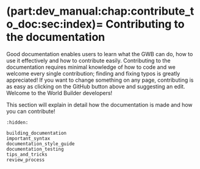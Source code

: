 (part:dev_manual:chap:contribute_to_doc:sec:index)=
Contributing to the documentation
=================================

Good documentation enables users to learn what the GWB can do, how to use it effectively and how to contribute easily. Contributing to the documentation requires minimal knowledge of how to code and we welcome every single contribution; finding and fixing typos is greatly appreciated! If you want to change something on any page, contributing is as easy as clicking on the GitHub button above and suggesting an edit. Welcome to the World Builder developers!

This section will explain in detail how the documentation is made and how you can contribute!

```{toctree}
:hidden:

building_documentation
important_syntax
documentation_style_guide
documentation_testing
tips_and_tricks
review_process
```